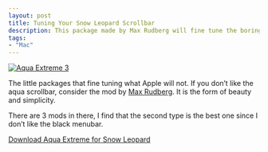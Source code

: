 ```yaml
---
layout: post
title: Tuning Your Snow Leopard Scrollbar
description: This package made by Max Rudberg will fine tune the boring aqua scrollbar on Snow Leopard.
tags:
- "Mac"
---
```

[ ![Aqua Extreme 3][img1] ](http://images.sayzlim.net/2010/12/extreme_aqua.jpg "Aqua Extreme 3")

[img1]: http://images.sayzlim.net/2010/12/extreme_aqua.jpg "Aqua Extreme 3"

The little packages that fine tuning what Apple will not. If you don’t like the aqua scrollbar, consider the mod by [Max Rudberg](http://www.maxthemes.com/ "Max Rudberg - Visual &amp; User Interface Designer"). It is the form of beauty and simplicity.

There are 3 mods in there, I find that the second type is the best one since I don’t like the black menubar.

[Download Aqua Extreme for Snow Leopard](http://s3.sayzlim.net/f/aquaextreme3snowleopard.zip "Aqua Extreme Snow Leopard 3")